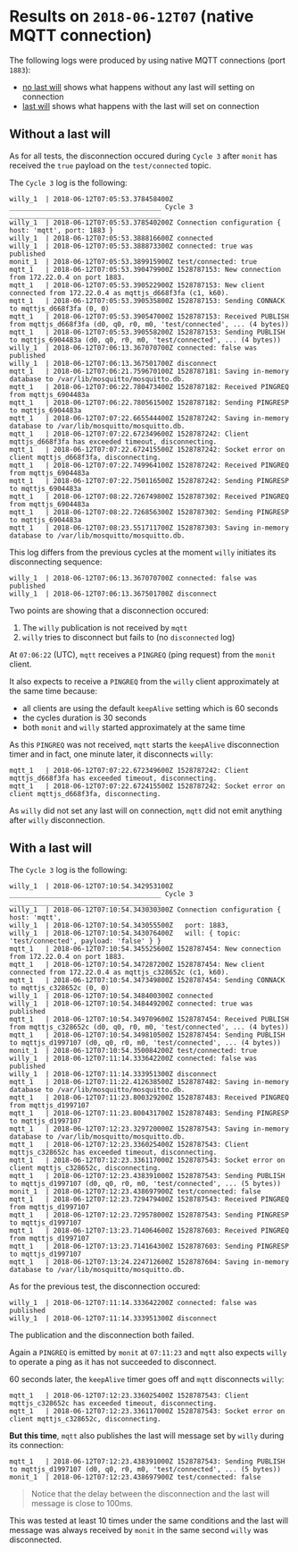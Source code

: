 # Results on `2018-06-12T07` (native MQTT connection)

The following logs were produced by using native MQTT connections (port `1883`):

- [no last will](./2018-06-12T07:04:21.227103300Z-no-last-will.txt) shows what happens without any last will setting on connection
- [last will](./2018-06-12T07:09:21.365715700Z-last-will.txt) shows what happens with the last will set on connection

## Without a last will

As for all tests, the disconnection occured during `Cycle 3` after `monit` has received the `true` payload on the `test/connected` topic.

The `Cycle 3` log is the following:

```
willy_1  | 2018-06-12T07:05:53.378458400Z ______________________________________ Cycle 3 ______________________________________
willy_1  | 2018-06-12T07:05:53.378540200Z Connection configuration { host: 'mqtt', port: 1883 }
willy_1  | 2018-06-12T07:05:53.388816600Z connected
willy_1  | 2018-06-12T07:05:53.388873300Z connected: true was published
monit_1  | 2018-06-12T07:05:53.389915900Z test/connected: true
mqtt_1   | 2018-06-12T07:05:53.390479900Z 1528787153: New connection from 172.22.0.4 on port 1883.
mqtt_1   | 2018-06-12T07:05:53.390522900Z 1528787153: New client connected from 172.22.0.4 as mqttjs_d668f3fa (c1, k60).
mqtt_1   | 2018-06-12T07:05:53.390535800Z 1528787153: Sending CONNACK to mqttjs_d668f3fa (0, 0)
mqtt_1   | 2018-06-12T07:05:53.390547000Z 1528787153: Received PUBLISH from mqttjs_d668f3fa (d0, q0, r0, m0, 'test/connected', ... (4 bytes))
mqtt_1   | 2018-06-12T07:05:53.390558200Z 1528787153: Sending PUBLISH to mqttjs_6904483a (d0, q0, r0, m0, 'test/connected', ... (4 bytes))
willy_1  | 2018-06-12T07:06:13.367070700Z connected: false was published
willy_1  | 2018-06-12T07:06:13.367501700Z disconnect
mqtt_1   | 2018-06-12T07:06:21.759670100Z 1528787181: Saving in-memory database to /var/lib/mosquitto/mosquitto.db.
mqtt_1   | 2018-06-12T07:06:22.780473400Z 1528787182: Received PINGREQ from mqttjs_6904483a
mqtt_1   | 2018-06-12T07:06:22.780561500Z 1528787182: Sending PINGRESP to mqttjs_6904483a
mqtt_1   | 2018-06-12T07:07:22.665544400Z 1528787242: Saving in-memory database to /var/lib/mosquitto/mosquitto.db.
mqtt_1   | 2018-06-12T07:07:22.672349600Z 1528787242: Client mqttjs_d668f3fa has exceeded timeout, disconnecting.
mqtt_1   | 2018-06-12T07:07:22.672415500Z 1528787242: Socket error on client mqttjs_d668f3fa, disconnecting.
mqtt_1   | 2018-06-12T07:07:22.749964100Z 1528787242: Received PINGREQ from mqttjs_6904483a
mqtt_1   | 2018-06-12T07:07:22.750116500Z 1528787242: Sending PINGRESP to mqttjs_6904483a
mqtt_1   | 2018-06-12T07:08:22.726749800Z 1528787302: Received PINGREQ from mqttjs_6904483a
mqtt_1   | 2018-06-12T07:08:22.726856300Z 1528787302: Sending PINGRESP to mqttjs_6904483a
mqtt_1   | 2018-06-12T07:08:23.551711700Z 1528787303: Saving in-memory database to /var/lib/mosquitto/mosquitto.db.
```

This log differs from the previous cycles at the moment `willy` initiates its disconnecting sequence:

```
willy_1  | 2018-06-12T07:06:13.367070700Z connected: false was published
willy_1  | 2018-06-12T07:06:13.367501700Z disconnect
```

Two points are showing that a disconnection occured:

1. The `willy` publication is not received by `mqtt`
2. `willy` tries to disconnect but fails to (no `disconnected` log)

At `07:06:22` (UTC), `mqtt` receives a `PINGREQ` (ping request) from the `monit` client.

It also expects to receive a `PINGREQ` from the `willy` client approximately at the same time because:

- all clients are using the default `keepAlive` setting which is 60 seconds
- the cycles duration is 30 seconds
- both `monit` and `willy` started approximately at the same time

As this `PINGREQ` was not received, `mqtt` starts the `keepAlive` disconnection timer and in fact, one minute later, it disconnects `willy`:

```
mqtt_1   | 2018-06-12T07:07:22.672349600Z 1528787242: Client mqttjs_d668f3fa has exceeded timeout, disconnecting.
mqtt_1   | 2018-06-12T07:07:22.672415500Z 1528787242: Socket error on client mqttjs_d668f3fa, disconnecting.
```

As `willy` did not set any last will on connection, `mqtt` did not emit anything after `willy` disconnection.

## With a last will

The `Cycle 3` log is the following:

```
willy_1  | 2018-06-12T07:10:54.342953100Z ______________________________________ Cycle 3 ______________________________________
willy_1  | 2018-06-12T07:10:54.343030300Z Connection configuration { host: 'mqtt',
willy_1  | 2018-06-12T07:10:54.343055500Z   port: 1883,
willy_1  | 2018-06-12T07:10:54.343076400Z   will: { topic: 'test/connected', payload: 'false' } }
mqtt_1   | 2018-06-12T07:10:54.345525600Z 1528787454: New connection from 172.22.0.4 on port 1883.
mqtt_1   | 2018-06-12T07:10:54.347287200Z 1528787454: New client connected from 172.22.0.4 as mqttjs_c328652c (c1, k60).
mqtt_1   | 2018-06-12T07:10:54.347349800Z 1528787454: Sending CONNACK to mqttjs_c328652c (0, 0)
willy_1  | 2018-06-12T07:10:54.348400300Z connected
willy_1  | 2018-06-12T07:10:54.348449200Z connected: true was published
mqtt_1   | 2018-06-12T07:10:54.349709600Z 1528787454: Received PUBLISH from mqttjs_c328652c (d0, q0, r0, m0, 'test/connected', ... (4 bytes))
mqtt_1   | 2018-06-12T07:10:54.349810500Z 1528787454: Sending PUBLISH to mqttjs_d1997107 (d0, q0, r0, m0, 'test/connected', ... (4 bytes))
monit_1  | 2018-06-12T07:10:54.350084200Z test/connected: true
willy_1  | 2018-06-12T07:11:14.333642200Z connected: false was published
willy_1  | 2018-06-12T07:11:14.333951300Z disconnect
mqtt_1   | 2018-06-12T07:11:22.412638500Z 1528787482: Saving in-memory database to /var/lib/mosquitto/mosquitto.db.
mqtt_1   | 2018-06-12T07:11:23.800329200Z 1528787483: Received PINGREQ from mqttjs_d1997107
mqtt_1   | 2018-06-12T07:11:23.800431700Z 1528787483: Sending PINGRESP to mqttjs_d1997107
mqtt_1   | 2018-06-12T07:12:23.329720000Z 1528787543: Saving in-memory database to /var/lib/mosquitto/mosquitto.db.
mqtt_1   | 2018-06-12T07:12:23.336025400Z 1528787543: Client mqttjs_c328652c has exceeded timeout, disconnecting.
mqtt_1   | 2018-06-12T07:12:23.336117000Z 1528787543: Socket error on client mqttjs_c328652c, disconnecting.
mqtt_1   | 2018-06-12T07:12:23.438391000Z 1528787543: Sending PUBLISH to mqttjs_d1997107 (d0, q0, r0, m0, 'test/connected', ... (5 bytes))
monit_1  | 2018-06-12T07:12:23.438697900Z test/connected: false
mqtt_1   | 2018-06-12T07:12:23.729479400Z 1528787543: Received PINGREQ from mqttjs_d1997107
mqtt_1   | 2018-06-12T07:12:23.729578000Z 1528787543: Sending PINGRESP to mqttjs_d1997107
mqtt_1   | 2018-06-12T07:13:23.714064600Z 1528787603: Received PINGREQ from mqttjs_d1997107
mqtt_1   | 2018-06-12T07:13:23.714164300Z 1528787603: Sending PINGRESP to mqttjs_d1997107
mqtt_1   | 2018-06-12T07:13:24.224712600Z 1528787604: Saving in-memory database to /var/lib/mosquitto/mosquitto.db.
```

As for the previous test, the disconnection occured:

```
willy_1  | 2018-06-12T07:11:14.333642200Z connected: false was published
willy_1  | 2018-06-12T07:11:14.333951300Z disconnect
```

The publication and the disconnection both failed.

Again a `PINGREQ` is emitted by `monit` at `07:11:23` and `mqtt` also expects `willy` to operate a ping as it has not succeeded to disconnect.

60 seconds later, the `keepAlive` timer goes off and `mqtt` disconnects `willy`:

```
mqtt_1   | 2018-06-12T07:12:23.336025400Z 1528787543: Client mqttjs_c328652c has exceeded timeout, disconnecting.
mqtt_1   | 2018-06-12T07:12:23.336117000Z 1528787543: Socket error on client mqttjs_c328652c, disconnecting.
```

**But this time**, `mqtt` also publishes the last will message set by `willy` during its connection:

```
mqtt_1   | 2018-06-12T07:12:23.438391000Z 1528787543: Sending PUBLISH to mqttjs_d1997107 (d0, q0, r0, m0, 'test/connected', ... (5 bytes))
monit_1  | 2018-06-12T07:12:23.438697900Z test/connected: false
```

> Notice that the delay between the disconnection and the last will message is close to 100ms.

This was tested at least 10 times under the same conditions and the last will message was always received by `monit` in the same second `willy` was disconnected.
